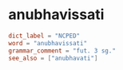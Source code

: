 # anubhavissati

``` toml
dict_label = "NCPED"
word = "anubhavissati"
grammar_comment = "fut. 3 sg."
see_also = ["anubhavati"]
```

